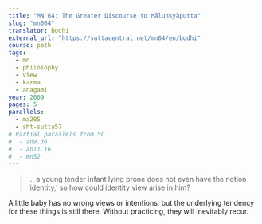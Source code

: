 ```yaml
---
title: "MN 64: The Greater Discourse to Mālunkyāputta"
slug: "mn064"
translator: bodhi
external_url: "https://suttacentral.net/mn64/en/bodhi"
course: path
tags:
  - mn
  - philosophy
  - view
  - karma
  - anagami
year: 2009
pages: 5
parallels:
  - ma205
  - sht-sutta57
# Partial parallels from SC
#  - an9.36
#  - an11.16
#  - mn52
---
```


> … a young tender infant lying prone does not even have the notion ‘identity,’ so how could identity view arise in him?

A little baby has no wrong views or intentions, but the underlying tendency for these things is still there. Without practicing, they will inevitably recur.

